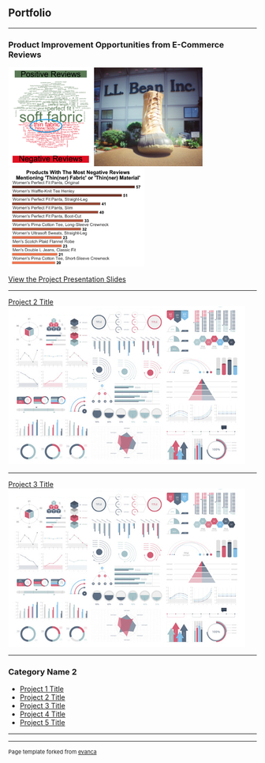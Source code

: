 ## Portfolio

---

### Product Improvement Opportunities from E-Commerce Reviews

<img src="images/PosVsNeg.png" 
     height="200"/>
<img src="images/BeanBoot.png" 
     height="200"/>
<img src="images/ThinFabric_bargraph.png" 
     height="200"/>
     
[View the Project Presentation Slides](/pdf/ALY6040_BeanProject_GoebelPrzybylowicz.pdf)

---
[Project 2 Title](/pdf/sample_presentation.pdf)
<img src="images/dummy_thumbnail.jpg?raw=true"/>

---
[Project 3 Title](http://example.com/)
<img src="images/dummy_thumbnail.jpg?raw=true"/>

---

### Category Name 2

- [Project 1 Title](http://example.com/)
- [Project 2 Title](http://example.com/)
- [Project 3 Title](http://example.com/)
- [Project 4 Title](http://example.com/)
- [Project 5 Title](http://example.com/)

---




---
<p style="font-size:11px">Page template forked from <a href="https://github.com/evanca/quick-portfolio">evanca</a></p>
<!-- Remove above link if you don't want to attibute -->
